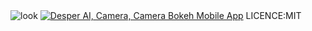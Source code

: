 <img src="https://i.imgur.com/u1CGx3t.png" alt="look" >
<a href="https://github.com/snajdovski/TikTokFetch-No-Watermark/releases/download/1.0/app-release.apk" rel="nofollow"><img alt="Desper AI, Camera, Camera Bokeh Mobile App" src="https://camo.envatousercontent.com/f2ae00980877ebfa89e64fb12a9e226989488345/68747470733a2f2f692e696d6775722e636f6d2f576968435043652e706e67"></a>
LICENCE:MIT
